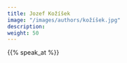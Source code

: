 ```yaml
---
title: Jozef Kožíšek
image: "/images/authors/kožíšek.jpg"
description: 
weight: 50
---
```

{{% speak_at %}}
